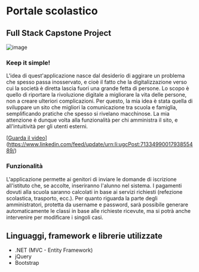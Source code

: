 # Portale scolastico

## Full Stack Capstone Project

![image](https://github.com/Yanina1992/CAPSTONE-PROJECT/assets/132350660/590ee14b-4aea-4098-a0af-cc42c5c20780)

### Keep it simple!
L'idea di quest'applicazione nasce dal desiderio di aggirare un problema che spesso passa inosservato, e cioè il fatto che la digitalizzazione verso cui la società è diretta lascia fuori una grande fetta di persone.
Lo scopo è quello di riportare la rivoluzione digitale a migliorare la vita delle persone, non a creare ulteriori complicazioni. Per questo, la mia idea è stata quella di sviluppare un sito che migliori la
comunicazione tra scuola e famiglia, semplificando pratiche che spesso si rivelano macchinose.
La mia attenzione è dunque volta alla funzionalità per chi amministra il sito, e all'intuitività per gli utenti esterni.

[[Guarda il video](https://www.linkedin.com/feed/update/urn:li:ugcPost:7133499001793855489/)](https://www.linkedin.com/feed/update/urn:li:ugcPost:7133499001793855489/)

### Funzionalità
L'applicazione permette ai genitori di inviare le domande di iscrizione all'istituto che, se accolte, inseriranno l'alunno nel sistema. I pagamenti dovuti alla scuola saranno calcolati in base ai servizi
richiesti (refezione scolastica, trasporto, ecc.).
Per quanto riguarda la parte degli amministratori, protetta da username e password, sarà possibile generare automaticamente le classi in base alle richieste ricevute, ma si potrà anche intervenire per modificare
i singoli casi.

## Linguaggi, framework e librerie utilizzate
- .NET (MVC - Entity Framework)
- jQuery
- Bootstrap
